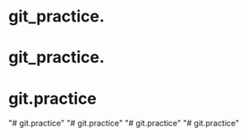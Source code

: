 # git_practice.
# git_practice.
# git.practice
"# git.practice" 
"# git.practice" 
"# git.practice" 
"# git.practice" 
